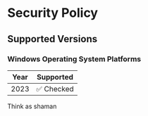 # Security Policy

## Supported Versions

### Windows Operating System Platforms

| Year | Supported          |
| ------- | ------------------ |
| 2023   | :white_check_mark: Checked |

Think as shaman

